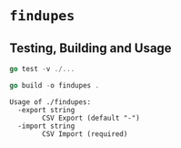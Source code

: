 # `findupes`

## Testing, Building and Usage 

```go
go test -v ./...
```

```go
go build -o findupes .
```

```
Usage of ./findupes:
  -export string
        CSV Export (default "-")
  -import string
        CSV Import (required)
```


